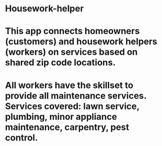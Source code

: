 # Housework-helper

# This app connects homeowners (customers) and housework helpers (workers) on services based on shared zip code locations.
# All workers have the skillset to provide all maintenance services. Services covered: lawn service, plumbing, minor appliance maintenance,  carpentry, pest control.
